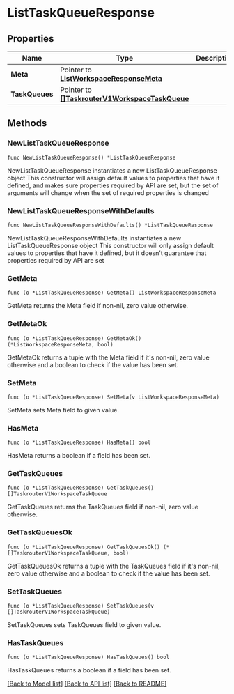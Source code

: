 # ListTaskQueueResponse

## Properties

Name | Type | Description
------------ | ------------- | -------------
**Meta** | Pointer to [**ListWorkspaceResponseMeta**](ListWorkspaceResponse_meta.md) |  | [optional] 
**TaskQueues** | Pointer to [**[]TaskrouterV1WorkspaceTaskQueue**](TaskrouterV1WorkspaceTaskQueue.md) |  | [optional] 

## Methods

### NewListTaskQueueResponse

`func NewListTaskQueueResponse() *ListTaskQueueResponse`

NewListTaskQueueResponse instantiates a new ListTaskQueueResponse object
This constructor will assign default values to properties that have it defined,
and makes sure properties required by API are set, but the set of arguments
will change when the set of required properties is changed

### NewListTaskQueueResponseWithDefaults

`func NewListTaskQueueResponseWithDefaults() *ListTaskQueueResponse`

NewListTaskQueueResponseWithDefaults instantiates a new ListTaskQueueResponse object
This constructor will only assign default values to properties that have it defined,
but it doesn't guarantee that properties required by API are set

### GetMeta

`func (o *ListTaskQueueResponse) GetMeta() ListWorkspaceResponseMeta`

GetMeta returns the Meta field if non-nil, zero value otherwise.

### GetMetaOk

`func (o *ListTaskQueueResponse) GetMetaOk() (*ListWorkspaceResponseMeta, bool)`

GetMetaOk returns a tuple with the Meta field if it's non-nil, zero value otherwise
and a boolean to check if the value has been set.

### SetMeta

`func (o *ListTaskQueueResponse) SetMeta(v ListWorkspaceResponseMeta)`

SetMeta sets Meta field to given value.

### HasMeta

`func (o *ListTaskQueueResponse) HasMeta() bool`

HasMeta returns a boolean if a field has been set.

### GetTaskQueues

`func (o *ListTaskQueueResponse) GetTaskQueues() []TaskrouterV1WorkspaceTaskQueue`

GetTaskQueues returns the TaskQueues field if non-nil, zero value otherwise.

### GetTaskQueuesOk

`func (o *ListTaskQueueResponse) GetTaskQueuesOk() (*[]TaskrouterV1WorkspaceTaskQueue, bool)`

GetTaskQueuesOk returns a tuple with the TaskQueues field if it's non-nil, zero value otherwise
and a boolean to check if the value has been set.

### SetTaskQueues

`func (o *ListTaskQueueResponse) SetTaskQueues(v []TaskrouterV1WorkspaceTaskQueue)`

SetTaskQueues sets TaskQueues field to given value.

### HasTaskQueues

`func (o *ListTaskQueueResponse) HasTaskQueues() bool`

HasTaskQueues returns a boolean if a field has been set.


[[Back to Model list]](../README.md#documentation-for-models) [[Back to API list]](../README.md#documentation-for-api-endpoints) [[Back to README]](../README.md)


